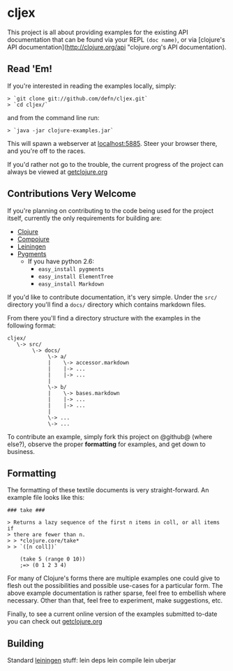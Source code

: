 # cljex #

This project is all about providing examples for the existing API
documentation that can be found via your REPL `(doc name)`, or via
[clojure's API documentation](http://clojure.org/api "clojure.org's API documentation).

## Read 'Em! ##

If you're interested in reading the examples locally, simply: 

    > `git clone git://github.com/defn/cljex.git`
    > `cd cljex/`

and from the command line run:

    > `java -jar clojure-examples.jar`

This will spawn a webserver at [localhost:5885](http://localhost:5885).  Steer your
browser there, and you're off to the races.

If you'd rather not go to the trouble, the current progress of the
project can always be viewed at [getclojure.org](http://getclojure.org/)

## Contributions Very Welcome ##

If you're planning on contributing to the code being used for the
project itself, currently the only requirements for building are:

* [Clojure](http://clojure.org/)
* [Compojure](http://github.com/weavejester/compojure/)
* [Leiningen](http://github.com/technomancy/leiningen/)
* [Pygments](http://pygments.org/)
   * If you have python 2.6:
      * `easy_install pygments`
      * `easy_install ElementTree`
      * `easy_install Markdown`

If you'd like to contribute documentation, it's very simple.  Under
the `src/` directory you'll find a `docs/` directory which contains
markdown files.

From there you'll find a directory structure with the examples in the
following format:

    cljex/
       \-> src/
            \-> docs/
                 \-> a/
                 |    \-> accessor.markdown
                 |    |-> ...
                 |    |-> ...
                 |
                 \-> b/
                 |    \-> bases.markdown
                 |    |-> ...
                 |    |-> ...
                 |
                 \-> ...
                 \-> ...

To contribute an example, simply fork this project on @github@
(where else?), observe the proper **formatting** for examples, and get
down to business.

## Formatting ##

The formatting of these textile documents is very
straight-forward.  An example file looks like this:

    ### take ###

    > Returns a lazy sequence of the first n items in coll, or all items if
    > there are fewer than n. 
    > > *clojure.core/take*
    > > `([n coll])`

        (take 5 (range 0 10))
        ;=> (0 1 2 3 4)

For many of Clojure's forms there are multiple examples one could
give to flesh out the possibilities and possible use-cases for a
particular form.  The above example documentation is rather sparse,
feel free to embellish where necessary. Other than that, feel free to
experiment, make suggestions, etc. 

Finally, to see a current online version of the examples submitted
to-date you can check out [getclojure.org](http://getclojure.org/)

## Building ##

Standard [leiningen](http://github.com/technomancy/leiningen/) stuff:
    lein deps
    lein compile
    lein uberjar
